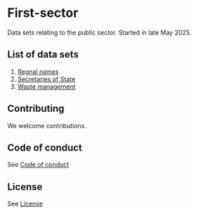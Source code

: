 # First-sector
Data sets relating to the public sector.
Started in late May 2025.

## List of data sets
1. [Regnal names](/regnal_names)
2. [Secretaries of State](/secretaries_of_state)
3. [Waste management](/waste_management)

## Contributing

We welcome contributions.

## Code of conduct
See [Code of conduct](CODE_OF_CONDUCT.md)

## License
See [License](LICENSE.md)
